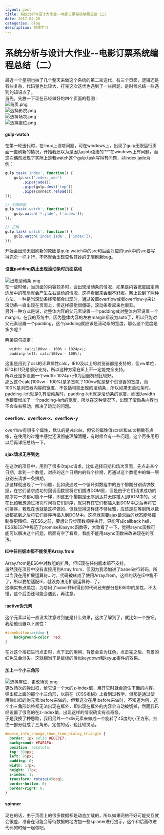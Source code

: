 ```yaml
---
layout: post
title: 系统分析与设计大作业--电影订票系统编程总结（二）
date: 2017-04-25
categories: blog
description: 前端学习
---
```


# 系统分析与设计大作业--电影订票系统编程总结（二）           
最近一个星期也抽了几个整天来做这个系统的第二轮迭代，有三个页面，逻辑还是有些复杂，代码量也比较大，打完这次迭代也遇到了一些问题，是时候总结一些遇到的知识点了。           
首先，先放一下现在已经做好的四个页面的截图：           
![首页.png](http://upload-images.jianshu.io/upload_images/3001083-7b15375e5da030dd.png?imageMogr2/auto-orient/strip%7CimageView2/2/w/1240)           
![选择影院.png](http://upload-images.jianshu.io/upload_images/3001083-83f488f447cf92c7.png?imageMogr2/auto-orient/strip%7CimageView2/2/w/1240)           
![选择场次.png](http://upload-images.jianshu.io/upload_images/3001083-4cbedded9e921a55.png?imageMogr2/auto-orient/strip%7CimageView2/2/w/1240)           
![选择座位.png](http://upload-images.jianshu.io/upload_images/3001083-c76d2020bb0e0315.png?imageMogr2/auto-orient/strip%7CimageView2/2/w/1240)           

#### gulp-watch           
在第一轮迭代时，在linux上没啥问题，可在windows上，出现了gulp无限运行页面一直刷新的情况，开始我还以为是因为glob语法的‘**’在windows上有问题，而这次偶然发现了实际上是我watch这个gulp.task写得有问题，以index.jade为例：           

``` javascript
gulp.task('index', function() {
	gulp.src('index.jade')
		.pipe(jade())
		.pipe(gulp.dest('tmp'))
		.pipe(connect.reload());
});

// 无限刷新
gulp.task('watch', function() {
	gulp.watch('*.jade', ['index']);
});

// 正确
gulp.task('watch', function() {
	gulp.watch('index.jade', ['index']);
});
```

开始会出现无限刷新的原因是gulp.watch中的src和后面对应的task中的src要写得完全一样才行，不然就会出现莫名其妙的无限刷新bug。

#### 设置padding防止出现滚动条时页面跳动           
![出现滚动条.png](http://upload-images.jianshu.io/upload_images/3001083-f2a62f5e1189b411.png?imageMogr2/auto-orient/strip%7CimageView2/2/w/1240)           
 在一些时候，当页面的内容较多时，会出现滚动条的情况，如果是内容宽度固定两边居中的布局就会产生左右跳动的情况，这样看起来会很不舒服。网上说到了两种方法，一种是当滚动条经常都会出现时，通过设置overflow或者overflow-y来让滚动条一直出现在页面上，但这样感觉很僵硬，滚动条看起来也很丑。           
 另外一种方式是说，对整体内容的父元素设置一个padding或对整体内容设置一个margin。在我的系统中，因为整体内容的左右margin都设为auto了，所以只能对父元素设置一个padding，这个padding就应该是滚动条的宽度，那么这个宽度是多少呢？           

两条语句搞定：           

``` css
  width: calc(100vw - 100% + 1024px);
  padding-left: calc(100vw - 100%); 
```

这里是用到了css的计算属性calc，IE10及以上的浏览器都是支持的，但vw单位，IE10和11只是部分支持，所以这种方案在IE上不一定能完全支持。           
所以还是多设置一个width: 1024px;作为回退机制比较好。           
那么这个calc(100vw - 100%)是多宽呢？100vw就是整个浏览器的宽度，而100%是浏览器内容的宽度，不包括可能出现的滚动条，所以如果无滚动条时，padding-left就是0,有滚动条时，padding-left就是滚动条的宽度，而因为width也跟着增加了一个padding-left的宽度，所以在这种情况下，出现了滚动条内容也不会左右移动，解决了跳动的问题。           

#### overflow、overflow-x、overflow-y           
overflow有很多个属性，默认的是visible，但它的属性值scroll和auto稍微有点像，在使用的过程中感觉还没彻底理解清楚，有时候会有一些问题，这个再多用用以后再详细总结一下。           

#### ajax请求无序到达           
在这次的项目中，用到了很多次ajax请求，比如选择日期和场次页面，先点击某个日期，拿到一个数组，对应的这个日期内的各个排期，再通过这个数组中的每一项分别去请求一条排期。           
那这样就出现了一个问题，比如我通过一个循环对数组中的五个排期分别请求数据，在它们请求成功的回调函数里将它们插进DOM里，但是由于它们请求成功的顺序每一次都可能不一样，即这五个排期是无序到达并无序插入到DOM中的。现在比如我想通过场次时间将它们排序，就只有在它们都插入到DOM中之后再将它们排序，我现在也就是这样做的，但我觉得这样还不够优雅，应该是在等到所以数据都拿到之后将它们排序再插入到DOM中。这样就需要ajax请求后的状态能够控制得更精细。在ES6之前，要想让异步函数顺序执行，只能写成callback hell，ES6和ES7中规范了promise和async函数等，大致看了一下，觉得async函数可能可以解决这个问题，后面有空了看看，看能不能用async函数来改进现在的写法。           

#### IE中任何版本都不能使用Array.from           
Array.from是ES6中对数组的扩展，但IE现在任何版本都不支持。           
虽然我在项目中没有直接用到Array.from，但因为我添加进了babel进行转码，所以当我在用扩展运算符...时，代码被转成了使用Array.from，这样的话在IE中跑不了，所以要想适配IE，就没办法用扩展运算符...了。            
这确实有点尴尬，为啥用了babel转码得到的代码还有部分是ES6中的属性，不太懂，这个后面还可能会遇到，再注意。           

#### :active伪元素                      
这个元素以前一直没太注意过到底是什么效果，这次了解到了，就比如一个按钮，我给他设置以下属性：           

``` css
#somebutton:active {
	background-color: red;
}
```
在对这个按钮进行点击时，点下去的瞬间，背景会变为红色，点击完之后，背景的红色又会消失。这就相当于是鼠标的类似keydown和keyup事件的效果。           

#### 加上一个小三角形           
![选择座位，更改场次.png](http://upload-images.jianshu.io/upload_images/3001083-25de2bf55ca6c9b8.png?imageMogr2/auto-orient/strip%7CimageView2/2/w/1240)           
更改场次的弹出框，给它设一个大的z-index值，展开它时就会遮住下面的内容。           
弹出框上面的那个小三角形，以前在《CSS揭秘》上看到过教学，但那是通过使用弹出框的伪元素:before来做的，但我这次在用:before来做时，不知道为何，这个小三角形始终都无法出现在框外，即出现在框外的内容会自动被切掉，然而我已经设置了很高的在z-index值，出现这样的情况确实有点奇怪。           
于是我换了种思路，我用另外一个div元素来做成一个旋转了45度的小正方形，挡住一部分就成了三角形，定位的话，也比较灵活。           

``` css
#movie_info_change_show_time_dialog_triangle {
  border: 1px solid #ECE7E7;
  background: #FAFAFA;
  position: absolute;
  top: 300px;
  left: 85px;
  padding: 0;
  width: 17px;
  height: 17px;
  z-index: 1;
  transform: rotate(45deg);
  border-bottom: 0;
  border-right: 0;
}
```

#### spinner           
现在的话，由于页面上的很多数据都是动态加载的，所以如果网络不好可能交互就会很差，准备在可能会等待数据的地方加一些spinner进行提示，这个和后面改进代码的时候一起做吧。           
